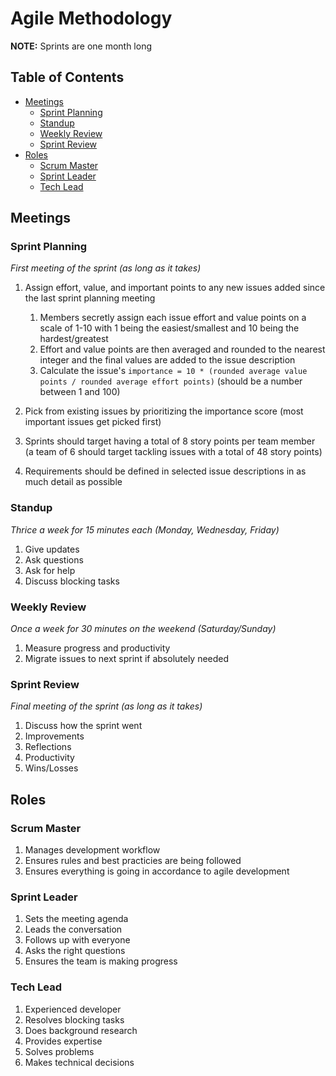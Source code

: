 # Agile Methodology

**NOTE:** Sprints are one month long

## Table of Contents

* [Meetings](#meetings)
  * [Sprint Planning](#sprint-planning)
  * [Standup](#standup)
  * [Weekly Review](#weekly-review)
  * [Sprint Review](#sprint-review)
* [Roles](#roles)
  * [Scrum Master](#scrum-master)
  * [Sprint Leader](#sprint-leader)
  * [Tech Lead](#tech-lead)

## Meetings

### Sprint Planning

*First meeting of the sprint (as long as it takes)*

1. Assign effort, value, and important points to any new issues added since the last sprint planning meeting

   1. Members secretly assign each issue effort and value points on a scale of 1-10 with 1 being the easiest/smallest and 10 being the hardest/greatest
   2. Effort and value points are then averaged and rounded to the nearest integer and the final values are added to the issue description
   3. Calculate the issue's `importance = 10 * (rounded average value points / rounded average effort points)` (should be a number between 1 and 100)

2. Pick from existing issues by prioritizing the importance score (most important issues get picked first)
3. Sprints should target having a total of 8 story points per team member (a team of 6 should target tackling issues with a total of 48 story points)
4. Requirements should be defined in selected issue descriptions in as much detail as possible

### Standup

*Thrice a week for 15 minutes each (Monday, Wednesday, Friday)*

1. Give updates
2. Ask questions
3. Ask for help
4. Discuss blocking tasks

### Weekly Review

*Once a week for 30 minutes on the weekend (Saturday/Sunday)*

1. Measure progress and productivity
2. Migrate issues to next sprint if absolutely needed

### Sprint Review

*Final meeting of the sprint (as long as it takes)*

1. Discuss how the sprint went
2. Improvements
3. Reflections
4. Productivity
5. Wins/Losses

## Roles

### Scrum Master

1. Manages development workflow
2. Ensures rules and best practicies are being followed
3. Ensures everything is going in accordance to agile development

### Sprint Leader

1. Sets the meeting agenda
2. Leads the conversation
3. Follows up with everyone
4. Asks the right questions
5. Ensures the team is making progress

### Tech Lead

1. Experienced developer
2. Resolves blocking tasks
3. Does background research
4. Provides expertise
5. Solves problems
6. Makes technical decisions
